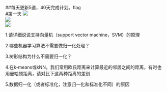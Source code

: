##每天更新5道，40天完成计划。flag    
#第一天
![](https://ws2.sinaimg.cn/large/006tNbRwly1fwh7zrw1u8j31kw23v7wl.jpg)    
![](https://ws1.sinaimg.cn/large/006tNbRwly1fwh80gf8t5j31kw23v1l1.jpg)    
![](https://ws2.sinaimg.cn/large/006tNbRwly1fwh80x3cxsj31kw23vu10.jpg)    











1.请详细说说支持向量机（support vector machine，SVM）的原理    

2.哪些机器学习算法不需要做归一化处理？    


3.树形结构为什么不需要归一化？    

4.在k-means或kNN，我们常用欧氏距离来计算最近的邻居之间的距离，有时也用曼哈顿距离，请对比下这两种距离的差别    


5.数据归一化（或者标准化，注意归一化和标准化不同）的原因    


